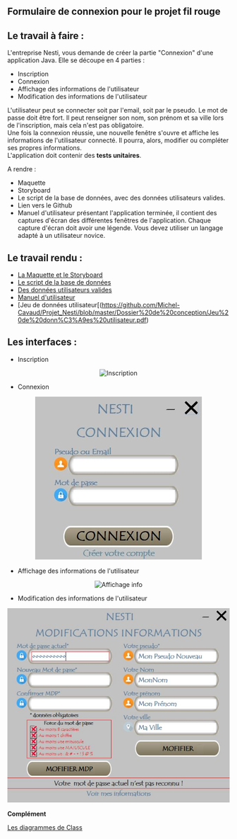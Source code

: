 ## Formulaire de connexion pour le projet fil rouge

## Le travail à faire :

L'entreprise Nesti, vous demande de créer la partie "Connexion" d'une application Java. Elle se découpe en 4 parties :  
 - Inscription  
 - Connexion  
 - Affichage des informations de l'utilisateur  
 - Modification des informations de l'utilisateur  
  
L'utilisateur peut se connecter soit par l'email, soit par le pseudo. Le mot de passe doit être fort. Il peut renseigner son nom, son prénom et sa ville lors de l'inscription, mais cela n'est pas obligatoire.  
Une fois la connexion réussie, une nouvelle fenêtre s'ouvre et affiche les informations de l'utilisateur connecté. Il pourra, alors, modifier ou compléter ses propres informations.  
L'application doit contenir des  **tests unitaires**.  
  
A rendre :  
 - Maquette  
 - Storyboard  
 - Le script de la base de données, avec des données utilisateurs valides.  
 - Lien vers le Github  
 - Manuel d'utilisateur présentant l'application terminée, il contient des captures d'écran des différentes fenêtres de l'application. Chaque capture d'écran doit avoir une légende. Vous devez utiliser un langage adapté à un utilisateur novice.
## Le travail rendu :
 - [La Maquette  et le  Storyboard](https://github.com/Michel-Cavaud/Projet_Nesti/blob/master/Dossier%20de%20conception/Projet%20NESTI%20Fil%20rouge.pdf) 
 - [Le script de la base de données](https://github.com/Michel-Cavaud/Projet_Nesti/blob/master/Dossier%20de%20conception/Le%20dictionnaire%20de%20donn%C3%A9es.pdf)
 - [Des données utilisateurs valides](https://github.com/Michel-Cavaud/Projet_Nesti/blob/master/Dossier%20de%20conception/table_utilisateurs.sql)
 - [Manuel d'utilisateur](https://github.com/Michel-Cavaud/Projet_Nesti/blob/master/Dossier%20de%20conception/Notice%20inscription%20NESTI.pdf)
 - [Jeu de données utilisateur[(https://github.com/Michel-Cavaud/Projet_Nesti/blob/master/Dossier%20de%20conception/Jeu%20de%20donn%C3%A9es%20utilisateur.pdf)
## Les interfaces :
 - Inscription

<p align="center">
  <img src="https://github.com/Michel-Cavaud/Projet_Nesti/blob/master/Dossier%20de%20conception/Images/Inscription%20compl%C3%A8te.png?raw=true" alt="Inscription"/>
</p>

 - Connexion

<p align="center">
  <img src="https://github.com/Michel-Cavaud/Projet_Nesti/blob/master/Dossier%20de%20conception/Images/Connexion.JPG?raw=true" alt="Connexion"/>
</p>

 - Affichage des informations de l'utilisateur

<p align="center">
  <img src="https://github.com/Michel-Cavaud/Projet_Nesti/blob/master/Dossier%20de%20conception/Images/Visu_%20compl%C3%A8te.png?raw=true" alt="Affichage info"/>
</p>

 - Modification des informations de l'utilisateur

 
<p align="center">
  <img src="https://github.com/Michel-Cavaud/Projet_Nesti/blob/master/Dossier%20de%20conception/Images/Modification_erreur_mdp_actuel.JPG?raw=true" alt="Modification"/>
</p>

**Complément**
<p><a href="https://github.com/Michel-Cavaud/Projet_Nesti/tree/master/Dossier%20de%20conception/DiagramDeClass">Les diagrammes de Class</a></p>
